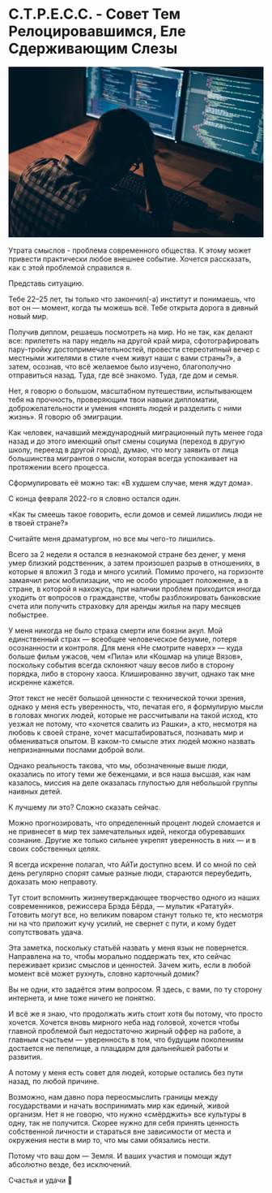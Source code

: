 # С.Т.Р.Е.С.С. - Совет Тем Релоцировавшимся, Еле Сдерживающим Слезы

![img](preview.jpg)

Утрата смыслов - проблема современного общества. К этому может привести практически любое внешнее событие. Хочется рассказать, как с этой проблемой справился я.

Представь ситуацию.

Тебе 22–25 лет, ты только что закончил(-а) институт и понимаешь, что вот он — момент, когда ты можешь всё. Тебе открыта дорога в дивный новый мир.

Получив диплом, решаешь посмотреть на мир. Но не так, как делают все: прилететь на пару недель на другой край мира, сфотографировать пару-тройку достопримечательностей, провести стереотипный вечер с местными жителями в стиле «чем живут наши с вами страны?», а затем, осознав, что всё желаемое было изучено, благополучно отправиться назад. Туда, где всё знакомо. Туда, где дом и семья.

Нет, я говорю о большом, масштабном путешествии, испытывающем тебя на прочность, проверяющим твои навыки дипломатии, доброжелательности и умения «понять людей и разделить с ними жизнь». Я говорю об эмиграции.

Как человек, начавший международный миграционный путь менее года назад и до этого имеющий опыт смены социума (переход в другую школу, переезд в другой город), думаю, что могу заявить от лица большинства мигрантов о мысли, которая всегда успокаивает на протяжении всего процесса.

Сформулировать её можно так: «В худшем случае, меня ждут дома».

С конца февраля 2022-го я словно остался один. 

«Как ты смеешь такое говорить, если домов и семей лишились люди не в твоей стране?»

Считайте меня драматургом, но все мы чего-то лишились.

Всего за 2 недели я остался в незнакомой стране без денег, у меня умер близкий родственник, а затем произошел разрыв в отношениях, в которые я вложил 3 года и много усилий. Помимо прочего, на горизонте замаячил риск мобилизации, что не особо упрощает положение, а в стране, в которой я нахожусь, при наличии проблем приходится иногда уходить от вопросов о гражданстве, чтобы разблокировать банковские счета или получить страховку для аренды жилья на пару месяцев побыстрее.

У меня никогда не было страха смерти или боязни акул. Мой единственный страх — всеобщее человеческое безумие, потеря осознанности и контроля. Для меня «Не смотрите наверх» — куда больше фильм ужасов, чем «Пила» или «Кошмар на улице Вязов», поскольку события всегда склоняют чашу весов либо в сторону порядка, либо в сторону хаоса. Клишированно звучит, однако так мне искренне кажется.

Этот текст не несёт большой ценности с технической точки зрения, однако у меня есть уверенность, что, печатая его, я формулирую мысли в головах многих людей, которые не рассчитывали на такой исход, кто уезжал не потому, что «хочется свалить из Рашки», а кто, несмотря на любовь к своей стране, хочет масштабироваться, познавать мир и обмениваться опытом. В каком-то смысле этих людей можно назвать непризнанными послами доброй воли.

Однако реальность такова, что мы, обозначенные выше люди, оказались по итогу теми же беженцами, и вся наша высшая, как нам казалось, миссия на деле оказалась глупостью для небольшой группы наивных детей.

К лучшему ли это? Сложно сказать сейчас.

Можно прогнозировать, что определенный процент людей сломается и не привнесет в мир тех замечательных идей, некогда обуревавших сознание. Другие же только сильнее укрепят уверенность в них — и в своих собственных целях.

Я всегда искренне полагал, что АйТи доступно всем. И со мной по сей день регулярно спорят самые разные люди, стараются переубедить, доказать мою неправоту.

Тут стоит вспомнить жизнеутверждающее творчество одного из наших современников, режиссера Брэда Бёрда, — мультик «Рататуй». Готовить могут все, но великим поваром станут только те, кто несмотря ни на что приложит кучу усилий, не свернет с пути, и кому будет сопутствовать удача.

Эта заметка, поскольку статьёй назвать у меня язык не повернется. Направлена на то, чтобы морально поддержать тех, кто сейчас переживает кризис смыслов и ценностей. Зачем жить, если в любой момент всё может рухнуть, словно карточный домик?

Вы не одни, кто задаётся этим вопросом. Я здесь, с вами, по ту сторону интернета, и мне тоже ничего не понятно.

И всё же я знаю, что продолжать жить стоит хотя бы потому, что просто хочется. Хочется вновь мирного неба над головой, хочется чтобы главной проблемой был недостаточно жирный оффер на работе, а главным счастьем — уверенность в том, что будущим поколениям достается не пепелище, а плацдарм для дальнейшей работы и развития.

А потому у меня есть совет для людей, которые остались без пути назад, по любой причине. 

Возможно, нам давно пора переосмыслить границы между государствами и начать воспринимать мир как единый, живой организм. Нет я не говорю, что нужно «смёрджить» все культуры в одну, так не получится. Скорее нужно для себя принять ценность собственной личности и стараться вне зависимости от места и окружения нести в мир то, что мы сами обязались нести.

Потому что ваш дом — Земля. И ваших участия и помощи ждут абсолютно везде, без исключений.

Счастья и удачи 💛
